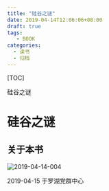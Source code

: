 ```yaml
---
title: "硅谷之谜"
date: 2019-04-14T12:06:06+08:00
draft: true
tags: 
   - BOOK
categories:
  - 读书
  - 归档
---
```


[TOC]

硅谷之谜

<!--more-->

# 硅谷之谜


## 关于本书



![2019-04-14-004](https://gitee.com/gdhu/prvpic/raw/master/2019-04-14-004.jpg)


2019-04-15 于罗湖党群中心